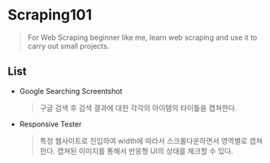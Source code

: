 # Scraping101

> For Web Scraping beginner like me, learn web scraping and use it to carry out small projects.

## List

- Google Searching Screentshot

  > 구글 검색 후 검색 결과에 대한 각각의 아이템의 타이틀을 캡쳐한다.

- Responsive Tester

  > 특정 웹사이트로 진입하여 width에 따라서 스크롤다운하면서 영역별로 캡쳐한다. 캡쳐된 이미지를 통해서 반응형 UI의 상태를 체크할 수 있다.
